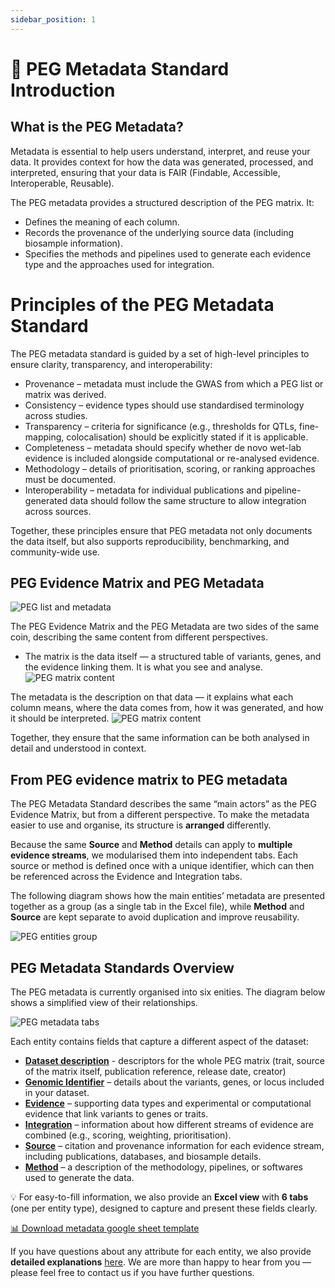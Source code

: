 ```yaml
---
sidebar_position: 1
---
```

# 📖 PEG Metadata Standard Introduction

## What is the PEG Metadata?

Metadata is essential to help users understand, interpret, and reuse your data. It provides context for how the data was generated, processed, and interpreted, ensuring that your data is FAIR (Findable, Accessible, Interoperable, Reusable).

The PEG metadata provides a structured description of the PEG matrix. It:
- Defines the meaning of each column.
- Records the provenance of the underlying source data (including biosample information).
- Specifies the methods and pipelines used to generate each evidence type and the approaches used for integration.

# Principles of the PEG Metadata Standard
The PEG metadata standard is guided by a set of high-level principles to ensure clarity, transparency, and interoperability:
- Provenance – metadata must include the GWAS from which a PEG list or matrix was derived.
- Consistency – evidence types should use standardised terminology across studies.
- Transparency – criteria for significance (e.g., thresholds for QTLs, fine-mapping, colocalisation) should be explicitly stated if it is applicable.
- Completeness – metadata should specify whether de novo wet-lab evidence is included alongside computational or re-analysed evidence.
- Methodology – details of prioritisation, scoring, or ranking approaches must be documented.
- Interoperability – metadata for individual publications and pipeline-generated data should follow the same structure to allow integration across sources.

Together, these principles ensure that PEG metadata not only documents the data itself, but also supports reproducibility, benchmarking, and community-wide use.

## PEG Evidence Matrix and PEG Metadata
![PEG list and metadata](../img/matrix-metadata.png)

The PEG Evidence Matrix and the PEG Metadata are two sides of the same coin, describing the same content from different perspectives.

- The matrix is the data itself — a structured table of variants, genes, and the evidence linking them. It is what you see and analyse.
![PEG matrix content](../img/peg-matrix-content.png)

The metadata is the description on that data — it explains what each column means, where the data comes from, how it was generated, and how it should be interpreted.
![PEG matrix content](../img/peg-metadata-content.png)

Together, they ensure that the same information can be both analysed in detail and understood in context.

## From PEG evidence matrix to PEG metadata

The PEG Metadata Standard describes the same “main actors” as the PEG Evidence Matrix, but from a different perspective. To make the metadata easier to use and organise, its structure is **arranged** differently. 

Because the same **Source** and **Method** details can apply to **multiple evidence streams**, we modularised them into independent tabs. Each source or method is defined once with a unique identifier, which can then be referenced across the Evidence and Integration tabs.

The following diagram shows how the main entities’ metadata are presented together as a group (as a single tab in the Excel file), while **Method** and **Source** are kept separate to avoid duplication and improve reusability.

![PEG entities group](../img/metadata-serlisation.png)

## PEG Metadata Standards Overview

The PEG metadata is currently organised into six enities. The diagram below shows a simplified view of their relationships.

![PEG metadata tabs](../img/metadata-tabs.png)

Each entity contains fields that capture a different aspect of the dataset:

- [**Dataset description**](./peg-metadata.md#dataset-description) - descriptors for the whole PEG matrix (trait, source of the matrix itself, publication reference, release date, creator)
- [**Genomic Identifier**](./peg-metadata.md#genomic-identifier) – details about the variants, genes, or locus included in your dataset.
- [**Evidence**](./peg-metadata.md#evidence) – supporting data types and experimental or computational evidence that link variants to genes or traits.
- [**Integration**](./peg-metadata.md#integration) – information about how different streams of evidence are combined (e.g., scoring, weighting, prioritisation).
- [**Source**](./peg-metadata.md#source) – citation and provenance information for each evidence stream, including publications, databases, and biosample details.
- [**Method**](./peg-metadata.md#method) – a description of the methodology, pipelines, or softwares used to generate the data.

💡 For easy-to-fill information, we also provide an **Excel view** with **6 tabs** (one per entity type), designed to capture and present these fields clearly.  

[📊 Download metadata google sheet template](https://docs.google.com/spreadsheets/d/1-qn2jM3Ptk-qdvotQkRAQZQ2tRHV7cvg2j6KFLrf5nM/edit?gid=0#gid=0)

If you have questions about any attribute for each entity, we also provide **detailed explanations** [here](./peg-metadata.md). We are more than happy to hear from you — please feel free to contact us if you have further questions.